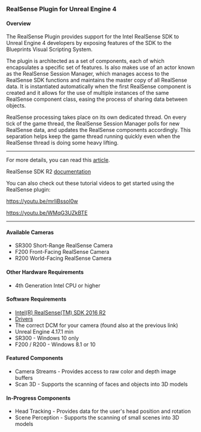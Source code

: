 ### <b>RealSense Plugin for Unreal Engine 4</b>

#### Overview
The RealSense Plugin provides support for the Intel RealSense SDK to Unreal Engine 4 developers by exposing features of the SDK to the Blueprints Visual Scripting System. 

The plugin is architected as a set of components, each of which encapsulates a specific set of features. Is also makes use of an actor known as the RealSense Session Manager, which manages access to the RealSense SDK functions and maintains the master copy of all RealSense data. It is instantiated automatically when the first RealSense component is created and it allows for the use of multiple instances of the same RealSense component class, easing the process of sharing data between objects.

RealSense processing takes place on its own dedicated thread. On every tick of the game thread, the RealSense Session Manager polls for new RealSense data, and updates the RealSense components accordingly. This separation helps keep the game thread running quickly even when the RealSense thread is doing some heavy lifting.

- - -

For more details, you can read this [article](https://software.intel.com/en-us/articles/intel-realsense-sdk-plug-in-for-unreal-engine-4).

RealSense SDK R2 [documentation](https://software.intel.com/sites/landingpage/realsense/camera-sdk/v1.1/documentation/html/index.html?doc_devguide_introduction.html) 

You can also check out these tutorial videos to get started using the RealSense plugin: 

https://youtu.be/mrIiBssoI0w

https://youtu.be/WMqG3UZkBTE

- - -

#### Available Cameras
* SR300 Short-Range RealSense Camera
* F200 Front-Facing RealSense Camera
* R200 World-Facing RealSense Camera

#### Other Hardware Requirements
* 4th Generation Intel CPU or higher

#### Software Requirements
* [Intel(R) RealSense(TM) SDK 2016 R2](https://software.intel.com/en-us/intel-realsense-sdk/download)
* [Drivers](https://software.intel.com/en-us/intel-realsense-sdk/download)
* The correct DCM for your camera (found also at the previous link)
* Unreal Engine 4.17.1 min
* SR300 - Windows 10 only
* F200 / R200 - Windows 8.1 or 10

#### Featured Components
* Camera Streams - Provides access to raw color and depth image buffers
* Scan 3D - Supports the scanning of faces and objects into 3D models

#### In-Progress Components
* Head Tracking - Provides data for the user's head position and rotation
* Scene Perception - Supports the scanning of small scenes into 3D models
